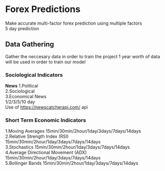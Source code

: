 # Forex Predictions
Make accurate multi-factor forex prediction using multiple factors           
5 day prediction          
## Data Gathering
Gather the neccesary data in order to train the project
1 year worth of data will be used in order to train our model
### Sociological Indicators
**News**
1.Political        
2.Sociological              
3.Economical News             
1/2/3/5/10 day      
Use of https://newscatcherapi.com/ api
### Short Term Economic Indicators
1.Moving Averages 15min/30min/2hour/1day/3days/7days/14days           
2.Relative Strength Index (RSI) 15min/30min/2hour/1day/3days/7days/14days                        
3.Stochastics 15min/30min/2hour/1day/3days/7days/14days                 
4.Average Directional Movement (ADX) 15min/30min/2hour/1day/3days/7days/14days                   
5.Bollinger Bands 15min/30min/2hour/1day/3days/7days/14days                      

